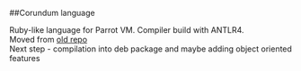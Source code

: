 ##Corundum language

Ruby-like language for Parrot VM. Compiler build with ANTLR4.  
Moved from [old repo](https://github.com/AlexBelov/ruby-antlr4/tree/master/generator)  
Next step - compilation into deb package and maybe adding object oriented features  
